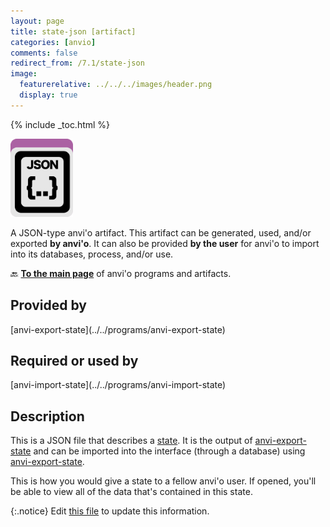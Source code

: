 ```yaml
---
layout: page
title: state-json [artifact]
categories: [anvio]
comments: false
redirect_from: /7.1/state-json
image:
  featurerelative: ../../../images/header.png
  display: true
---
```



{% include _toc.html %}


<img src="../../images/icons/JSON.png" alt="JSON" style="width:100px; border:none" />

A JSON-type anvi'o artifact. This artifact can be generated, used, and/or exported **by anvi'o**. It can also be provided **by the user** for anvi'o to import into its databases, process, and/or use.

🔙 **[To the main page](../../)** of anvi'o programs and artifacts.

## Provided by


<p style="text-align: left" markdown="1"><span class="artifact-p">[anvi-export-state](../../programs/anvi-export-state)</span></p>


## Required or used by


<p style="text-align: left" markdown="1"><span class="artifact-r">[anvi-import-state](../../programs/anvi-import-state)</span></p>


## Description

This is a JSON file that describes a <span class="artifact-n">[state](/help/7.1/artifacts/state)</span>. It is the output of <span class="artifact-n">[anvi-export-state](/help/7.1/programs/anvi-export-state)</span> and can be imported into the interface (through a database) using <span class="artifact-n">[anvi-export-state](/help/7.1/programs/anvi-export-state)</span>. 

This is how you would give a state to a fellow anvi'o user. If opened, you'll be able to view all of the data that's contained in this state. 


{:.notice}
Edit [this file](https://github.com/merenlab/anvio/tree/master/anvio/docs/artifacts/state-json.md) to update this information.

